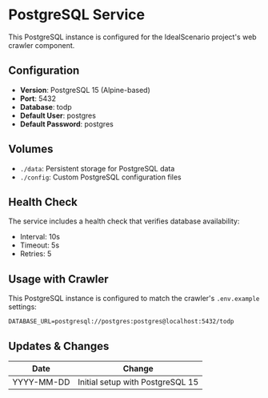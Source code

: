 # PostgreSQL Service

This PostgreSQL instance is configured for the IdealScenario project's web crawler component.

## Configuration

- **Version**: PostgreSQL 15 (Alpine-based)
- **Port**: 5432
- **Database**: todp
- **Default User**: postgres
- **Default Password**: postgres

## Volumes

- `./data`: Persistent storage for PostgreSQL data
- `./config`: Custom PostgreSQL configuration files

## Health Check

The service includes a health check that verifies database availability:
- Interval: 10s
- Timeout: 5s
- Retries: 5

## Usage with Crawler

This PostgreSQL instance is configured to match the crawler's `.env.example` settings:
```
DATABASE_URL=postgresql://postgres:postgres@localhost:5432/todp
```

## Updates & Changes

| Date       | Change                              |
|------------|-------------------------------------|
| YYYY-MM-DD | Initial setup with PostgreSQL 15    |
